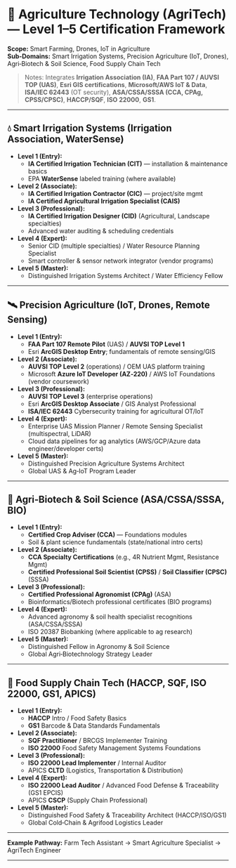 # 🌱 Agriculture Technology (AgriTech) — Level 1–5 Certification Framework

**Scope:** Smart Farming, Drones, IoT in Agriculture  
**Sub-Domains:** Smart Irrigation Systems, Precision Agriculture (IoT, Drones), Agri‑Biotech & Soil Science, Food Supply Chain Tech  

> Notes: Integrates **Irrigation Association (IA)**, **FAA Part 107 / AUVSI TOP (UAS)**, **Esri GIS certifications**, **Microsoft/AWS IoT & Data**, **ISA/IEC 62443** (OT security), **ASA/CSSA/SSSA (CCA, CPAg, CPSS/CPSC)**, **HACCP/SQF**, **ISO 22000**, **GS1**.

---

## 💧 Smart Irrigation Systems (Irrigation Association, WaterSense)
- **Level 1 (Entry):**
  - **IA Certified Irrigation Technician (CIT)** — installation & maintenance basics  
  - EPA **WaterSense** labeled training (where available)  
- **Level 2 (Associate):**
  - **IA Certified Irrigation Contractor (CIC)** — project/site mgmt  
  - **IA Certified Agricultural Irrigation Specialist (CAIS)**  
- **Level 3 (Professional):**
  - **IA Certified Irrigation Designer (CID)** (Agricultural, Landscape specialties)  
  - Advanced water auditing & scheduling credentials  
- **Level 4 (Expert):**
  - Senior CID (multiple specialties) / Water Resource Planning Specialist  
  - Smart controller & sensor network integrator (vendor programs)  
- **Level 5 (Master):**
  - Distinguished Irrigation Systems Architect / Water Efficiency Fellow  

---

## 🛰️ Precision Agriculture (IoT, Drones, Remote Sensing)
- **Level 1 (Entry):**
  - **FAA Part 107 Remote Pilot** (UAS) / **AUVSI TOP Level 1**  
  - Esri **ArcGIS Desktop Entry**; fundamentals of remote sensing/GIS  
- **Level 2 (Associate):**
  - **AUVSI TOP Level 2** (operations) / OEM UAS platform training  
  - Microsoft **Azure IoT Developer (AZ‑220)** / AWS IoT Foundations (vendor coursework)  
- **Level 3 (Professional):**
  - **AUVSI TOP Level 3** (enterprise operations)  
  - Esri **ArcGIS Desktop Associate** / GIS Analyst Professional  
  - **ISA/IEC 62443** Cybersecurity training for agricultural OT/IoT  
- **Level 4 (Expert):**
  - Enterprise UAS Mission Planner / Remote Sensing Specialist (multispectral, LiDAR)  
  - Cloud data pipelines for ag analytics (AWS/GCP/Azure data engineer/developer certs)  
- **Level 5 (Master):**
  - Distinguished Precision Agriculture Systems Architect  
  - Global UAS & Ag‑IoT Program Leader  

---

## 🌾 Agri‑Biotech & Soil Science (ASA/CSSA/SSSA, BIO)
- **Level 1 (Entry):**
  - **Certified Crop Adviser (CCA)** — Foundations modules  
  - Soil & plant science fundamentals (state/national intro certs)  
- **Level 2 (Associate):**
  - **CCA Specialty Certifications** (e.g., 4R Nutrient Mgmt, Resistance Mgmt)  
  - **Certified Professional Soil Scientist (CPSS)** / **Soil Classifier (CPSC)** (SSSA)  
- **Level 3 (Professional):**
  - **Certified Professional Agronomist (CPAg)** (ASA)  
  - Bioinformatics/Biotech professional certificates (BIO programs)  
- **Level 4 (Expert):**
  - Advanced agronomy & soil health specialist recognitions (ASA/CSSA/SSSA)  
  - ISO 20387 Biobanking (where applicable to ag research)  
- **Level 5 (Master):**
  - Distinguished Fellow in Agronomy & Soil Science  
  - Global Agri‑Biotechnology Strategy Leader  

---

## 🧯 Food Supply Chain Tech (HACCP, SQF, ISO 22000, GS1, APICS)
- **Level 1 (Entry):**
  - **HACCP** Intro / Food Safety Basics  
  - **GS1** Barcode & Data Standards Fundamentals  
- **Level 2 (Associate):**
  - **SQF Practitioner** / BRCGS Implementer Training  
  - **ISO 22000** Food Safety Management Systems Foundations  
- **Level 3 (Professional):**
  - **ISO 22000 Lead Implementer** / Internal Auditor  
  - APICS **CLTD** (Logistics, Transportation & Distribution)  
- **Level 4 (Expert):**
  - **ISO 22000 Lead Auditor** / Advanced Food Defense & Traceability (GS1 EPCIS)  
  - APICS **CSCP** (Supply Chain Professional)  
- **Level 5 (Master):**
  - Distinguished Food Safety & Traceability Architect (HACCP/ISO/GS1)  
  - Global Cold‑Chain & Agrifood Logistics Leader  

---

**Example Pathway:** Farm Tech Assistant → Smart Agriculture Specialist → AgriTech Engineer

---
